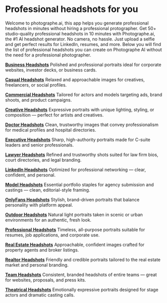 # Professional headshots for you 

Welcome to photographe.ai, this app helps you generate professional headshots in minutes without hiring a professional protographer. Get 50+ studio-quality professional headshots in 10 minutes with Photographe.ai, the #1 AI headshot generator. No camera, no hassle. Just upload a selfie and get perfect results for LinkedIn, resumes, and more.
Below you will find the list of professional headshots you can create on Photographe AI without the need for a professional photographer.

[**Business Headshots**](https://photographe.ai/use-cases/business) Polished and professional portraits ideal for corporate websites, investor decks, or business cards.

[**Casual Headshots**](https://photographe.ai/use-cases/casual) Relaxed and approachable images for creatives, freelancers, or social profiles.

[**Commercial Headshots**](https://photographe.ai/use-cases/commercial) Tailored for actors and models targeting ads, brand shoots, and product campaigns.

[**Creative Headshots**](https://photographe.ai/use-cases/creative) Expressive portraits with unique lighting, styling, or composition — perfect for artists and creatives.

[**Doctor Headshots**](https://photographe.ai/use-cases/doctor) Clean, trustworthy images that convey professionalism for medical profiles and hospital directories.

[**Executive Headshots**](https://photographe.ai/use-cases/executive) Sharp, high-authority portraits made for C-suite leaders and senior professionals.

[**Lawyer Headshots**](https://photographe.ai/use-cases/lawyer) Refined and trustworthy shots suited for law firm bios, court directories, and legal branding.

[**LinkedIn Headshots**](https://photographe.ai/use-cases/linkedin) Optimized for professional networking — clear, confident, and personal.

[**Model Headshots**](https://photographe.ai/use-cases/model) Essential portfolio staples for agency submission and castings — clean, editorial-style framing.

[**OnlyFans Headshots**](https://photographe.ai/use-cases/onlyfans) Stylish, brand-driven portraits that balance personality with platform appeal.

[**Outdoor Headshots**](https://photographe.ai/use-cases/outdoor) Natural light portraits taken in scenic or urban environments for an authentic, fresh look.

[**Professional Headshots**](https://photographe.ai/use-cases/professional) Timeless, all-purpose portraits suitable for resumes, job applications, and corporate use.

[**Real Estate Headshots**](https://photographe.ai/use-cases/real-estate) Approachable, confident images crafted for property agents and broker listings.

[**Realtor Headshots**](https://photographe.ai/use-cases/realtor) Friendly and credible portraits tailored to the real estate market and personal branding.

[**Team Headshots**](https://photographe.ai/use-cases/team) Consistent, branded headshots of entire teams — great for websites, proposals, and press kits.

[**Theatrical Headshots**](https://photographe.ai/use-cases/theatrical) Emotionally expressive portraits designed for stage actors and dramatic casting calls.
